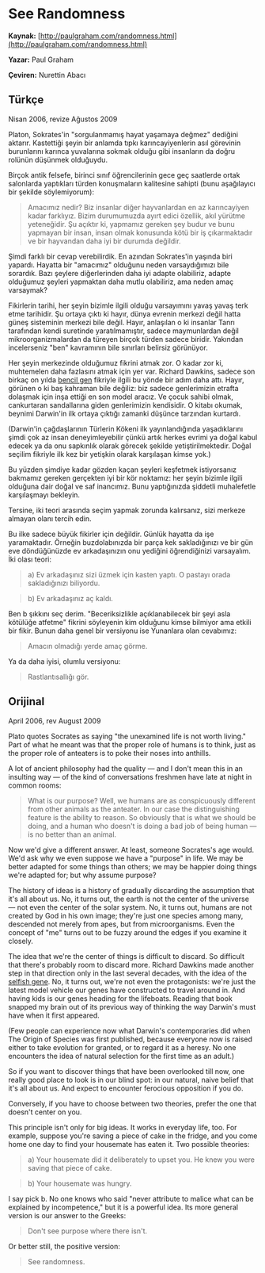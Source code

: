 # See Randomness

**Kaynak:** [http://paulgraham.com/randomness.html](http://paulgraham.com/randomness.html)

**Yazar:** Paul Graham

**Çeviren:** Nurettin Abacı

## Türkçe

Nisan 2006, revize Ağustos 2009

Platon, Sokrates'in "sorgulanmamış hayat yaşamaya değmez" dediğini aktarır. Kastettiği şeyin bir anlamda tıpkı karıncayiyenlerin asıl görevinin burunlarını karınca yuvalarına sokmak olduğu gibi insanların da doğru rolünün düşünmek olduğuydu.

Birçok antik felsefe, birinci sınıf öğrencilerinin gece geç saatlerde ortak salonlarda yaptıkları türden konuşmaların kalitesine sahipti (bunu aşağılayıcı bir şekilde söylemiyorum):

> Amacımız nedir? Biz insanlar diğer hayvanlardan en az karıncayiyen kadar farklıyız. Bizim durumumuzda ayırt edici özellik, akıl yürütme yeteneğidir. Şu açıktır ki, yapmamız gereken şey budur ve bunu yapmayan bir insan, insan olmak konusunda kötü bir iş çıkarmaktadır ve bir hayvandan daha iyi bir durumda değildir.

Şimdi farklı bir cevap verebilirdik. En azından Sokrates'in yaşında biri yapardı. Hayatta bir "amacımız" olduğunu neden varsaydığımızı bile sorardık. Bazı şeylere diğerlerinden daha iyi adapte olabiliriz, adapte olduğumuz şeyleri yapmaktan daha mutlu olabiliriz, ama neden amaç varsaymak?

Fikirlerin tarihi, her şeyin bizimle ilgili olduğu varsayımını yavaş yavaş terk etme tarihidir. Şu ortaya çıktı ki hayır, dünya evrenin merkezi değil hatta güneş sisteminin merkezi bile değil. Hayır, anlaşılan o ki insanlar Tanrı tarafından kendi suretinde yaratılmamıştır, sadece maymunlardan değil mikroorganizmalardan da türeyen birçok türden sadece biridir. Yakından incelerseniz "ben" kavramının bile sınırları belirsiz görünüyor.

Her şeyin merkezinde olduğumuz fikrini atmak zor. O kadar zor ki, muhtemelen daha fazlasını atmak için yer var. Richard Dawkins, sadece son birkaç on yılda [bencil gen]( https://en.wikipedia.org/wiki/The_Selfish_Gene) fikriyle ilgili bu yönde bir adım daha attı. Hayır, görünen o ki baş kahraman bile değiliz: biz sadece genlerimizin etrafta dolaşmak için inşa ettiği en son model aracız. Ve çocuk sahibi olmak, cankurtaran sandallarına giden genlerimizin kendisidir. O kitabı okumak, beynimi Darwin'in ilk ortaya çıktığı zamanki düşünce tarzından kurtardı.

(Darwin'in çağdaşlarının Türlerin Kökeni ilk yayınlandığında yaşadıklarını şimdi çok az insan deneyimleyebilir çünkü artık herkes evrimi ya doğal kabul edecek ya da onu sapkınlık olarak görecek şekilde yetiştirilmektedir. Doğal seçilim fikriyle ilk kez bir yetişkin olarak karşılaşan kimse yok.)

Bu yüzden şimdiye kadar gözden kaçan şeyleri keşfetmek istiyorsanız bakmamız gereken gerçekten iyi bir kör noktamız: her şeyin bizimle ilgili olduğuna dair doğal ve saf inancımız. Bunu yaptığınızda şiddetli muhalefetle karşılaşmayı bekleyin.

Tersine, iki teori arasında seçim yapmak zorunda kalırsanız, sizi merkeze almayan olanı tercih edin.

Bu ilke sadece büyük fikirler için değildir. Günlük hayatta da işe yaramaktadır. Örneğin buzdolabınızda bir parça kek sakladığınızı ve bir gün eve döndüğünüzde ev arkadaşınızın onu yediğini öğrendiğinizi varsayalım. İki olası teori:

> a) Ev arkadaşınız sizi üzmek için kasten yaptı. O pastayı orada sakladığınızı biliyordu.

> b) Ev arkadaşınız aç kaldı.

Ben b şıkkını seç derim. "Beceriksizlikle açıklanabilecek bir şeyi asla kötülüğe atfetme" fikrini söyleyenin kim olduğunu kimse bilmiyor ama etkili bir fikir. Bunun daha genel bir versiyonu ise Yunanlara olan cevabımız:

> Amacın olmadığı yerde amaç görme.

Ya da daha iyisi, olumlu versiyonu:

> Rastlantısallığı gör.

## Orijinal

April 2006, rev August 2009

Plato quotes Socrates as saying "the unexamined life is not worth living." Part of what he meant was that the proper role of humans is to think, just as the proper role of anteaters is to poke their noses into anthills.

A lot of ancient philosophy had the quality — and I don't mean this in an insulting way — of the kind of conversations freshmen have late at night in common rooms:

> What is our purpose? Well, we humans are as conspicuously different from other animals as the anteater. In our case the distinguishing feature is the ability to reason. So obviously that is what we should be doing, and a human who doesn't is doing a bad job of being human — is no better than an animal.

Now we'd give a different answer. At least, someone Socrates's age would. We'd ask why we even suppose we have a "purpose" in life. We may be better adapted for some things than others; we may be happier doing things we're adapted for; but why assume purpose?

The history of ideas is a history of gradually discarding the assumption that it's all about us. No, it turns out, the earth is not the center of the universe — not even the center of the solar system. No, it turns out, humans are not created by God in his own image; they're just one species among many, descended not merely from apes, but from microorganisms. Even the concept of "me" turns out to be fuzzy around the edges if you examine it closely.

The idea that we're the center of things is difficult to discard. So difficult that there's probably room to discard more. Richard Dawkins made another step in that direction only in the last several decades, with the idea of the [selfish gene](https://en.wikipedia.org/wiki/The_Selfish_Gene). No, it turns out, we're not even the protagonists: we're just the latest model vehicle our genes have constructed to travel around in. And having kids is our genes heading for the lifeboats. Reading that book snapped my brain out of its previous way of thinking the way Darwin's must have when it first appeared.

(Few people can experience now what Darwin's contemporaries did when The Origin of Species was first published, because everyone now is raised either to take evolution for granted, or to regard it as a heresy. No one encounters the idea of natural selection for the first time as an adult.)

So if you want to discover things that have been overlooked till now, one really good place to look is in our blind spot: in our natural, naive belief that it's all about us. And expect to encounter ferocious opposition if you do.

Conversely, if you have to choose between two theories, prefer the one that doesn't center on you.

This principle isn't only for big ideas. It works in everyday life, too. For example, suppose you're saving a piece of cake in the fridge, and you come home one day to find your housemate has eaten it. Two possible theories:

> a) Your housemate did it deliberately to upset you. He knew you were saving that piece of cake.

> b) Your housemate was hungry.

I say pick b. No one knows who said "never attribute to malice what can be explained by incompetence," but it is a powerful idea. Its more general version is our answer to the Greeks:

> Don't see purpose where there isn't.

Or better still, the positive version:

> See randomness.
